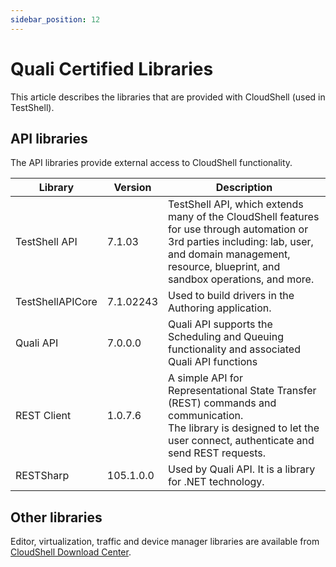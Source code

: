 ```yaml
---
sidebar_position: 12
---
```


# Quali Certified Libraries

This article describes the libraries that are provided with CloudShell (used in TestShell).

## API libraries

The API libraries provide external access to CloudShell functionality.

| Library | Version | Description |
| --- | --- | --- |
| TestShell API | 7.1.03 | TestShell API, which extends many of the CloudShell features for use through automation or 3rd parties including: lab, user, and domain management, resource, blueprint, and sandbox operations, and more. |
| TestShellAPICore | 7.1.02243 | Used to build drivers in the Authoring application. |
| Quali API | 7.0.0.0 | Quali API supports the Scheduling and Queuing functionality and associated Quali API functions |
| REST Client | 1.0.7.6 | A simple API for Representational State Transfer (REST) commands and communication. <br/>The library is designed to let the user connect, authenticate and send REST requests. |
| RESTSharp | 105.1.0.0 | Used by Quali API. It is a library for .NET technology. |

## Other libraries

Editor, virtualization, traffic and device manager libraries are available from [CloudShell Download Center](https://support.quali.com/hc/en-us/articles/231613247-Quali-s-Download-Center).